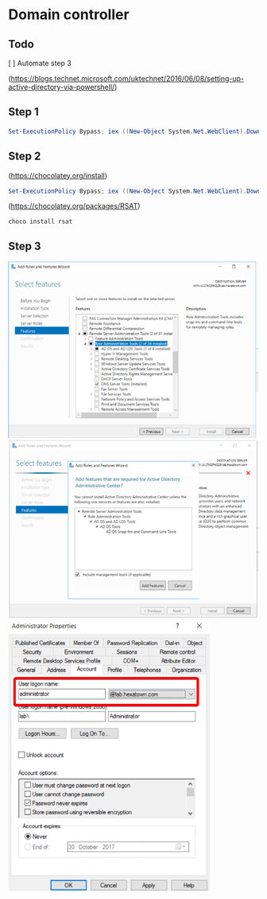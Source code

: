 # Domain controller
## Todo
[ ] Automate step 3
 
(https://blogs.technet.microsoft.com/uktechnet/2016/06/08/setting-up-active-directory-via-powershell/)

## Step 1 

```powershell
Set-ExecutionPolicy Bypass; iex ((New-Object System.Net.WebClient).DownloadString('https://raw.githubusercontent.com/Hexatown/lab/master/domaincontroller/step001.ps1'))
```

## Step 2
(https://chocolatey.org/install)

```powershell
Set-ExecutionPolicy Bypass; iex ((New-Object System.Net.WebClient).DownloadString('https://chocolatey.org/install.ps1'))
```
(https://chocolatey.org/packages/RSAT)
```dos
choco install rsat
```
## Step 3

![](2017-09-30-15-42-01.png)
![](2017-09-30-15-44-23.png)
![](2017-09-30-15-51-18.png)